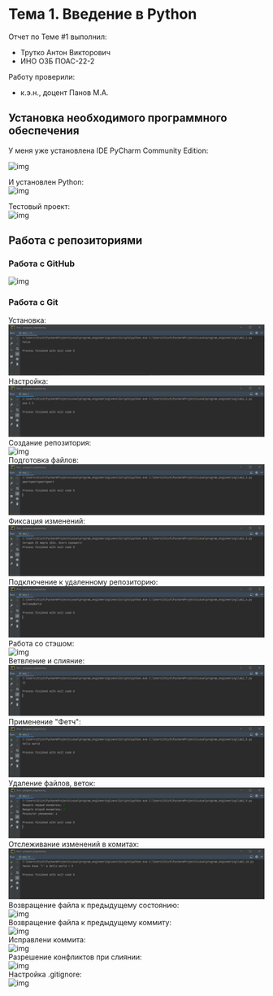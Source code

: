 # Тема 1. Введение в Python
Отчет по Теме #1 выполнил:
- Трутко Антон Викторович
- ИНО ОЗБ ПОАС-22-2


Работу проверили:
- к.э.н., доцент Панов М.А.

## Установка необходимого программного обеспечения
У меня уже установлена IDE PyCharm Community Edition:

![img](https://github.com/fishkabmk/program_engineering/blob/Тема_1/pic/lab1_1.png)

И установлен Python:  
![img](https://github.com/fishkabmk/program_engineering/blob/Тема_1/pic/lab1_2.png)

Тестовый проект:  
![img](https://github.com/fishkabmk/program_engineering/blob/Тема_1/pic/lab1_3.png)

## Работа с репозиториями
### Работа с GitHub

![img](https://github.com/fishkabmk/program_engineering/blob/Тема_1/pic/lab2_0.png)

### Работа с Git
Установка:  
![img](https://github.com/fishkabmk/program_engineering/blob/Тема_1/pic/lab2_1.png)  
Настройка:  
![img](https://github.com/fishkabmk/program_engineering/blob/Тема_1/pic/lab2_2.png)  
Создание репозитория:  
![img](https://github.com/fishkabmk/program_engineering/blob/Тема_1/pic/lab2_3.png)  
Подготовка файлов:  
![img](https://github.com/fishkabmk/program_engineering/blob/Тема_1/pic/lab2_4.png)  
Фиксация изменений:  
![img](https://github.com/fishkabmk/program_engineering/blob/Тема_1/pic/lab2_5.png)  
Подключение к удаленному репозиторию:  
![img](https://github.com/fishkabmk/program_engineering/blob/Тема_1/pic/lab2_6.png)  
Работа со стэшом:  
![img](https://github.com/fishkabmk/program_engineering/blob/Тема_1/pic/lab2_6_1.png)  
Ветвление и слияние:  
![img](https://github.com/fishkabmk/program_engineering/blob/Тема_1/pic/lab2_7.png)  
Применение "Фетч":  
![img](https://github.com/fishkabmk/program_engineering/blob/Тема_1/pic/lab2_8.png)  
Удаление файлов, веток:  
![img](https://github.com/fishkabmk/program_engineering/blob/Тема_1/pic/lab2_9.png)  
Отслеживание изменений в комитах:  
![img](https://github.com/fishkabmk/program_engineering/blob/Тема_1/pic/lab2_10.png)    
Возвращение файла к предыдущему состоянию:  
![img](https://github.com/fishkabmk/program_engineering/blob/Тема_1/pic/lab2_11.png)  
Возвращение файла к предыдущему коммиту:  
![img](https://github.com/fishkabmk/program_engineering/blob/Тема_1/pic/lab2_12.png)  
Исправлени коммита:  
![img](https://github.com/fishkabmk/program_engineering/blob/Тема_1/pic/lab2_13.png)  
Разрешение конфликтов при слиянии:  
![img](https://github.com/fishkabmk/program_engineering/blob/Тема_1/pic/lab2_14.png)  
Настройка .gitignore:  
![img](https://github.com/fishkabmk/program_engineering/blob/Тема_1/pic/lab2_15.png)  